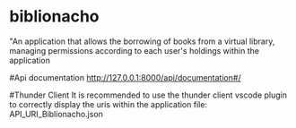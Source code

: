 # biblionacho
"An application that allows the borrowing of books from a virtual library, managing permissions according to each user's holdings within the application

#Api documentation
http://127.0.0.1:8000/api/documentation#/

#Thunder Client
It is recommended to use the thunder client vscode plugin to correctly display the uris within the application
file: API_URI_Biblionacho.json

